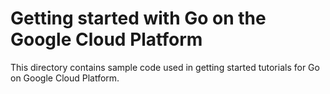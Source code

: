 # Getting started with Go on the Google Cloud Platform

This directory contains sample code used in getting started tutorials for Go on
Google Cloud Platform.
